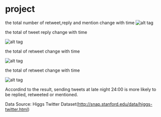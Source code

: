 # project

the total number of retweet,reply and mention change with time
![alt tag](https://cloud.githubusercontent.com/assets/8493530/8757902/32e375dc-2c93-11e5-8227-de08bfc71056.png)

the total of tweet reply change with time


![alt tag](https://cloud.githubusercontent.com/assets/8493530/8757911/3cc270d0-2c93-11e5-81b9-25d5bf190a60.png)


the total of retweet change with time


![alt tag](https://cloud.githubusercontent.com/assets/8493530/8757916/448dc512-2c93-11e5-8508-ee4250305266.jpg)


the total of retweet change with time


![alt tag](https://cloud.githubusercontent.com/assets/8493530/8763552/58d7f4f6-2d57-11e5-8ef3-1f76181825c8.png)

Accordind to the result, sending tweets at late night 24:00 is more likely to be replied, retweeted or mentioned.   

Data Source: Higgs Twitter Dataset(http://snap.stanford.edu/data/higgs-twitter.html)
